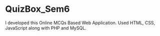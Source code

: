 # QuizBox_Sem6
I developed this Online MCQs Based Web Application. Used HTML, CSS, JavaScript along with PHP and MySQL.
